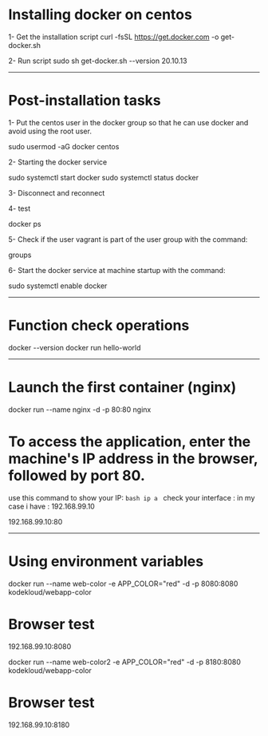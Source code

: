 # Installing docker on centos

1- Get the installation script
curl -fsSL https://get.docker.com -o get-docker.sh

2- Run script
sudo sh get-docker.sh --version 20.10.13

--------------

# Post-installation tasks

1- Put the centos user in the docker group so that he can use docker and avoid using the root user.

sudo usermod -aG docker centos

2- Starting the docker service

sudo systemctl start docker
sudo systemctl status docker

3- Disconnect and reconnect

4- test

docker ps

5- Check if the user vagrant is part of the user group with the command:

groups

6- Start the docker service at machine startup with the command:

sudo systemctl enable docker

--------------------

# Function check operations

docker --version
docker run hello-world

--------------------

# Launch the first container (nginx)

docker run --name nginx -d -p 80:80 nginx

# To access the application, enter the machine's IP address in the browser, followed by port 80.

use this command to show your IP: 
```bash ip a ```
check your interface :
in my case i have : 192.168.99.10

192.168.99.10:80

-------------------

# Using environment variables

docker run --name web-color -e APP_COLOR="red" -d -p 8080:8080 kodekloud/webapp-color

# Browser test
192.168.99.10:8080

docker run --name web-color2 -e APP_COLOR="red" -d -p 8180:8080 kodekloud/webapp-color

# Browser test
192.168.99.10:8180
